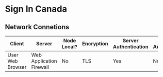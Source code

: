 # Sign In Canada

## Network Connetions

|Client|Server|Node Local?|Encryption|Server Authentication|Client Authentication|
|------|------|----------|-----------|---------------------|---------------------|
|User Web Browser|Web Application Firewall|No|TLS|Yes|No|